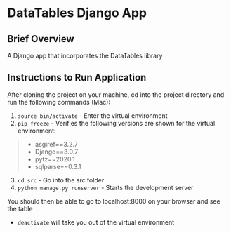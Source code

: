 # DataTables Django App

## Brief Overview
A Django app that incorporates the DataTables library

## Instructions to Run Application

After cloning the project on your machine, cd into the project directory and run the following commands (Mac):
1. `source bin/activate` - Enter the virtual environment
2. `pip freeze` - Verifies the following versions are shown for the virtual environment: 
> * asgiref==3.2.7
> * Django==3.0.7
> * pytz==2020.1
> * sqlparse==0.3.1
3. `cd src` - Go into the src folder
4. `python manage.py runserver` - Starts the development server

You should then be able to go to localhost:8000 on your browser and see the table

* `deactivate` will take you out of the virtual environment